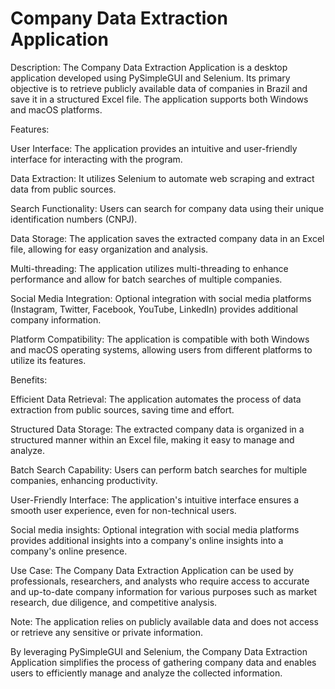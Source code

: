 # Company Data Extraction Application

Description:
The Company Data Extraction Application is a desktop application developed using PySimpleGUI and Selenium. Its primary objective is to retrieve publicly available data of companies in Brazil and save it in a structured Excel file. The application supports both Windows and macOS platforms.

Features:

User Interface: The application provides an intuitive and user-friendly interface for interacting with the program.

Data Extraction: It utilizes Selenium to automate web scraping and extract data from public sources.

Search Functionality: Users can search for company data using their unique identification numbers (CNPJ).

Data Storage: The application saves the extracted company data in an Excel file, allowing for easy organization and analysis.

Multi-threading: The application utilizes multi-threading to enhance performance and allow for batch searches of multiple companies.

Social Media Integration: Optional integration with social media platforms (Instagram, Twitter, Facebook, YouTube, LinkedIn) provides additional company information.

Platform Compatibility: The application is compatible with both Windows and macOS operating systems, allowing users from different platforms to utilize its features.

Benefits:

Efficient Data Retrieval: The application automates the process of data extraction from public sources, saving time and effort.

Structured Data Storage: The extracted company data is organized in a structured manner within an Excel file, making it easy to manage and analyze.

Batch Search Capability: Users can perform batch searches for multiple companies, enhancing productivity.

User-Friendly Interface: The application's intuitive interface ensures a smooth user experience, even for non-technical users.

Social media insights: Optional integration with social media platforms provides additional insights into a company's online insights into a company's online presence.

Use Case: The Company Data Extraction Application can be used by professionals, researchers, and analysts who require access to accurate and up-to-date company information for various purposes such as market research, due diligence, and competitive analysis.

Note: The application relies on publicly available data and does not access or retrieve any sensitive or private information.

By leveraging PySimpleGUI and Selenium, the Company Data Extraction Application simplifies the process of gathering company data and enables users to efficiently manage and analyze the collected information.
